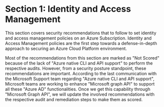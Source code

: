 # Section 1: Identity and Access Management

This section covers security recommendations that to follow to set identity and access management policies on an Azure Subscription. Identity and Access Management policies are the first step towards a defense-in-depth approach to securing an Azure Cloud Platform environment.  

Most of the recommendations from this section are marked as "Not Scored" because of the lack of "Azure native CLI and API support" to perform the respective audits. However, from a security posture standpoint, these recommendations are important. According to the last communication with the Microsoft Support team regarding "Azure native CLI and API support", Microsoft teams are working to enhance "Microsoft graph API" to support all these "Azure AD" functionalities. Once we get this capability through "Microsoft Graph API", we will update the involved recommendations with the respective audit and remediation steps to make them as scored.
